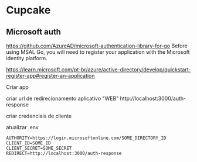 # Cupcake


## Microsoft auth

https://github.com/AzureAD/microsoft-authentication-library-for-go
Before using MSAL Go, you will need to register your application with the Microsoft identity platform.

https://learn.microsoft.com/pt-br/azure/active-directory/develop/quickstart-register-app#register-an-application

Criar app

criar url de redirecionamento aplicativo "WEB"
http://localhost:3000/auth-response

criar credenciais de cliente

atualizar .env

```
AUTHORITY=https://login.microsoftonline.com/SOME_DIRECTORY_ID
CLIENT_ID=SOME_ID
CLIENT_SECRET=SOME_SECRET
REDIRECT=http://localhost:3000/auth-response
```


